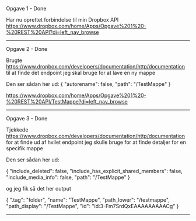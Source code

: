 Opgave 1 - Done

Har nu oprettet forbindelse til min Dropbox API
https://www.dropbox.com/home/Apps/Opgave%201%20-%20REST%20API?di=left_nav_browse

------

Opgave 2 - Done

Brugte https://www.dropbox.com/developers/documentation/http/documentation til at finde det endpoint jeg skal bruge for at lave en ny mappe

Den ser sådan her ud: 
{
    "autorename": false,
    "path": "/TestMappe"
}

https://www.dropbox.com/home/Apps/Opgave%201%20-%20REST%20API/TestMappe?di=left_nav_browse

------

Opgave 3 - Done

Tjekkede https://www.dropbox.com/developers/documentation/http/documentation for at finde ud af hvilet endpoint jeg skulle bruge for at finde detaljer for en specifik mappe

Den ser sådan her ud: 

{
    "include_deleted": false,
    "include_has_explicit_shared_members": false,
    "include_media_info": false,
    "path": "/TestMappe"
}

og jeg fik så det her output 

{
    ".tag": "folder",
    "name": "TestMappe",
    "path_lower": "/testmappe",
    "path_display": "/TestMappe",
    "id": "id:3-Fm7SrdQxEAAAAAAAAACg"
}

------

